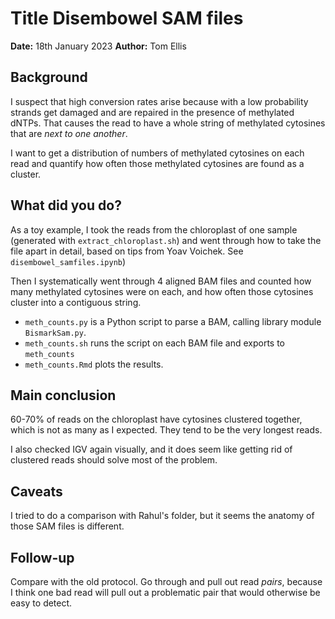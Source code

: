 # Title Disembowel SAM files

**Date:** 18th January 2023
**Author:** Tom Ellis

## Background

I suspect that high conversion rates arise because with a low probability strands
get damaged and are repaired in the presence of methylated dNTPs. That causes 
the read to have a whole string of methylated cytosines that are *next to one
another*.

I want to get a distribution of numbers of methylated cytosines on each read and
quantify how often those methylated cytosines are found as a cluster.

## What did you do?

As a toy example, I took the reads from the chloroplast of one sample 
(generated with `extract_chloroplast.sh`) and went through how to take the file
apart in detail, based on tips from Yoav Voichek. See `disembowel_samfiles.ipynb`)

Then I systematically went through 4 aligned BAM files and counted how many
methylated cytosines were on each, and how often those cytosines cluster into a
contiguous string.
- `meth_counts.py` is a Python script to parse a BAM, calling library module
    `BismarkSam.py`.
- `meth_counts.sh` runs the script on each BAM file and exports to `meth_counts`
- `meth_counts.Rmd` plots the results.

## Main conclusion
60-70% of reads on the chloroplast have cytosines clustered together, which is 
not as many as I expected.
They tend to be the very longest reads.

I also checked IGV again visually, and it does seem like getting rid of
clustered reads should solve most of the problem.

## Caveats
I tried to do a comparison with Rahul's folder, but it seems the anatomy of
those SAM files is different.

## Follow-up
Compare with the old protocol.
Go through and pull out read *pairs*, because I think one bad read will pull
out a problematic pair that would otherwise be easy to detect.